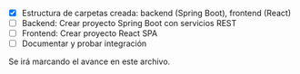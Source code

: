 - [x] Estructura de carpetas creada: backend (Spring Boot), frontend (React)
- [ ] Backend: Crear proyecto Spring Boot con servicios REST
- [ ] Frontend: Crear proyecto React SPA
- [ ] Documentar y probar integración

Se irá marcando el avance en este archivo.
